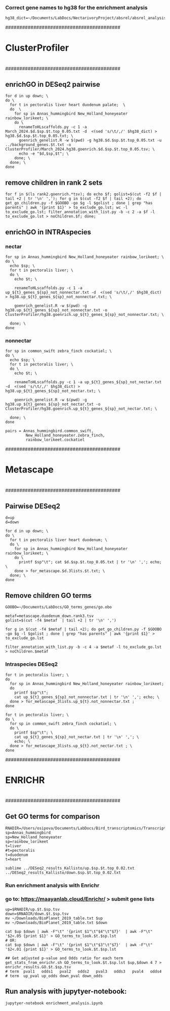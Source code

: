### Correct gene names to hg38 for the enrichment analysis
```
hg38_dict=~/Documents/LabDocs/NectarivoryProject/absrel/absrel_analysis_2024/galGal6_gene.hg38_gene_symbol.tsv
```

#########################################
#                                       #
#           ClusterProfiler             #
#                                       #
#########################################


## enrichGO in DESeq2 pairwise
```
for d in up down; \
do \
  for t in pectoralis liver heart duodenum palate;  \
  do  \
    for sp in Annas_hummingbird New_Holland_honeyeater rainbow_lorikeet; \
    do \
      renameToHLscaffolds.py -c 1 -a  March_2024.$d.$sp.$t.top_0.05.txt -d  <(sed 's/\t/,/' $hg38_dict) > hg38.$d.$sp.$t.top_0.05.txt; \
      goenrich_genelist.R -w $(pwd) -g hg38.$d.$sp.$t.top_0.05.txt -u ../background_genes.$t.txt -o ClusterProfiler/March_2024.hg38.goenrich.$d.$sp.$t.top_0.05.tsv; \
      echo -e "$d,$sp,$t"; \
    done; \
  done; \
done
```


## remove children in rank 2 sets
```
for f in $(ls rank2.goenrich.*tsv); do echo $f; golist=$(cut -f2 $f | tail +2 | tr '\n' ','); for g in $(cut -f2 $f | tail +2); do get_go_children.py -f $GOOBO -go $g -l $golist ; done | grep "has parents" | awk '{print $1}' > to_exclude_go.lst; wc -l to_exclude_go.lst; filter_annotation_with_list.py -b -c 2 -a $f -l to_exclude_go.lst > noChildren.$f; done;
```

## enrichGO in INTRAspecies
### nectar
```
for sp in Annas_hummingbird New_Holland_honeyeater rainbow_lorikeet; \
do \
  echo $sp; \
  for t in pectoralis liver; \
  do \
    echo $t; \
    
    renameToHLscaffolds.py -c 1 -a up_${t}_genes_${sp}_not_nonnectar.txt -d  <(sed 's/\t/,/' $hg38_dict) > hg38.up_${t}_genes_${sp}_not_nonnectar.txt; \
    
    goenrich_genelist.R -w $(pwd) -g hg38.up_${t}_genes_${sp}_not_nonnectar.txt -o ClusterProfiler/hg38.goenrich.up_${t}_genes_${sp}_not_nonnectar.txt; \
  
  done; \
done
```

### nonnectar
```
for sp in common_swift zebra_finch cockatiel; \
do \
  echo $sp; \
  for t in pectoralis liver; \
  do \
    echo $t; \
    
    renameToHLscaffolds.py -c 1 -a up_${t}_genes_${sp}_not_nectar.txt -d  <(sed 's/\t/,/' $hg38_dict) > hg38.up_${t}_genes_${sp}_not_nectar.txt; \

    goenrich_genelist.R -w $(pwd) -g hg38.up_${t}_genes_${sp}_not_nectar.txt -o ClusterProfiler/hg38.goenrich.up_${t}_genes_${sp}_not_nectar.txt; \
  
  done; \
done

```
```
pairs = Annas_hummingbird.common_swift,
         New_Holland_honeyeater.zebra_finch,
         rainbow_lorikeet.cockatiel
```

#########################################
#                                       #
#                 Metascape             #
#                                       #
#########################################


## Pairwise DESeq2
```
d=up
d=down

for d in up down; \
do \
  for t in pectoralis liver heart duodenum; \
  do \
    for sp in Annas_hummingbird New_Holland_honeyeater rainbow_lorikeet; \
    do \
      printf $sp"\t"; cat $d.$sp.$t.top_0.05.txt | tr '\n' ','; echo; \
    done > for_metascape.$d.3lists.$t.txt; \
  done; \
done
```

## Remove children GO terms
```
GOOBO=~/Documents/LabDocs/GO_terms_genes/go.obo

metaf=metascape.duodenum_down.rank3.tsv
golist=$(cut -f4 $metaf  | tail +2 | tr '\n' ',')

for g in $(cut -f4 $metaf | tail +2); do get_go_children.py -f $GOOBO -go $g -l $golist ; done | grep "has parents" | awk '{print $1}' > to_exclude_go.lst

filter_annotation_with_list.py -b -c 4 -a $metaf -l to_exclude_go.lst > noChildren.$metaf
```



### Intraspecies DESeq2
```
for t in pectoralis liver; \
do 
  for sp in Annas_hummingbird New_Holland_honeyeater rainbow_lorikeet;
  do
    printf $sp"\t";
    cat up_${t}_genes_${sp}_not_nonnectar.txt | tr '\n' ','; echo; \
  done > for_metascape_3lists.up_${t}.not_nonnectar.txt ;
done

for t in pectoralis liver; \
do \
  for sp in common_swift zebra_finch cockatiel; \
  do \
    printf $sp"\t"; \
    cat up_${t}_genes_${sp}_not_nectar.txt | tr '\n' ','; \
    echo; \
  done > for_metascape_3lists.up_${t}.not_nectar.txt ; \
done
```



#########################################
#				                                #
#              ENRICHR	              	#
#                                       #
#########################################

## Get GO terms for comparison
```
RNADIR=/Users/osipova/Documents/LabDocs/Bird_transcriptomics/Transcriptome_for_NectarGenomics/Enrichment_tests/
sp=Annas_hummingbird
sp=New_Holland_honeyeater
sp=rainbow_lorikeet
t=liver
#t=pectoralis
t=duodenum
t=heart

sublime ../DESeq2_results_Kallisto/up.$sp.$t.top_0.02.txt ../DESeq2_results_Kallisto/down.$sp.$t.top_0.02.txt
```
### Run enrichment analysis with Enrichr
### go to: https://maayanlab.cloud/Enrichr/ > submit gene lists

```
up=$RNADIR/up.$t.$sp.tsv
down=$RNADIR/down.$t.$sp.tsv
mv ~/Downloads/BioPlanet_2019_table.txt $up
mv ~/Downloads/BioPlanet_2019_table.txt $down

cat $up $down | awk -F"\t" '{print $1"\t"$4"\t"$7}'  | awk -F"\t" '$2<.05 {print $1}' > GO_terms_to_look.$t.$sp.lst
# OR:
cat $up $down | awk -F"\t" '{print $1"\t"$3"\t"$7}'  | awk -F"\t" '$2<.01 {print $1}' > GO_terms_to_look.$t.$sp.lst

## Get adjusted p-value and Odds ratio for each term
get_stats_from_enrichr.sh GO_terms_to_look.$t.$sp.lst $up,$down 4 7 > enrichr_results.GO.$t.$sp.tsv
# term  pval1   odds1   pval2   odds2   pval3   odds3   pval4   odds4
# term  up_pval up_odds down_pval down_odds
```

## Run analysis with jupytyer-notebook:
```
jupytyer-notebook enrichment_analysis.ipynb
 ```

